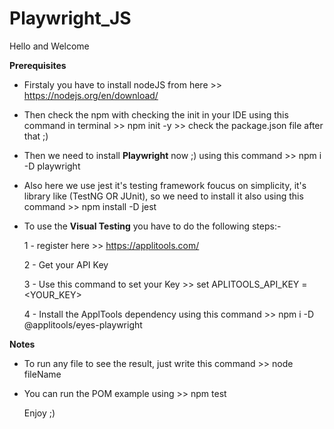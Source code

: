 # Playwright_JS

Hello and Welcome 

**Prerequisites**
- Firstaly you have to install nodeJS from here >> https://nodejs.org/en/download/
- Then check the npm with checking the init in your IDE using this command in terminal >> npm init -y >> check the package.json file after that ;)
- Then we need to install **Playwright** now ;) 
     using this command >> npm i -D playwright
- Also here we use jest it's testing framework foucus on simplicity, it's library like (TestNG OR JUnit), so we need to install it also using this command >> npm install -D jest
- To use the **Visual Testing** you have to do the following steps:-

   1 - register here >> https://applitools.com/
   
   2 - Get your API Key 
   
   3 - Use this command to set your Key >> set APLITOOLS_API_KEY = <YOUR_KEY>
   
   4 - Install the ApplTools dependency using this command >> npm i -D @applitools/eyes-playwright
   
   
**Notes**
- To run any file to see the result, just write this command >> node fileName
- You can run the POM example using >> npm test
  
  
  Enjoy ;) 
